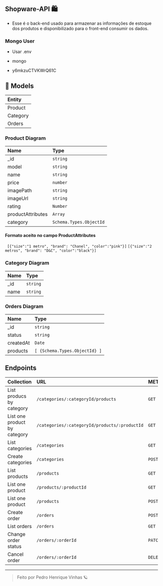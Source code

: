 ## Shopware-API 🛍
- Esse é o back-end usado para armazenar as informações de estoque dos produtos e disponibilizado para o front-end consumir os dados.


### Mongo User
- Usar .env

- mongo
- y6mkzuCTVKWrQ61C

## 📔 Models

| Entity   |
| :---------- |
| Product | 
| Category |   
|  Orders | 

### Product Diagram
| Name   | Type       |
| :---------- | :--------- |
|  _id | `string` | 
|  model | `string` | 
|  name | `string` | 
|  price | `number` | 
|  imagePath | `string` | 
|  imageUrl | `string` | 
|  rating | `Number` | 
|  productAttributes | `Array` | 
|  category | `Schema.Types.ObjectId` | 

#### Formato aceito no campo ProductAttributes
`` [{"size":"1 metro", "brand": "Chanel", "color":"pink"}]`` 
``[{"size":"2 metros", "brand": "D&C", "color":"black"}]`` 

### Category Diagram
| Name   | Type       |
| :---------- | :--------- |
|  _id | `string` | 
|  name | `string` | 

### Orders Diagram
| Name   | Type       |
| :---------- | :--------- |
|  _id | `string` | 
|  status | `string` | 
|  createdAt | `Date` | 
|  products | `[ {Schema.Types.ObjectId} ]` | 

## Endpoints

| Collection   | URL       | METHOD |
| :---------- | :--------- |:--------- |
|  List producs by category | `/categories/:categoryId/products` | `GET` |
|  List one product by category | `/categories/:categoryId/products/:productId` | `GET` |
|  List categories | `/categories` | `GET` |
|  Create categories | `/categories` | `POST` |
|  List products | `/products` | `GET` |
|  List one product | `/products/:productId` | `GET` |
|  List one product | `/products` | `POST` |
|  Create order | `/orders` | `POST` |
|  List orders | `/orders` | `GET` |
|  Change order status | `/orders/:orderId` | `PATCH` |
|  Cancel order | `/orders/:orderId` | `DELETE` |


---
<blockquote> Feito por Pedro Henrique Vinhas 🪐 </blockquote>
